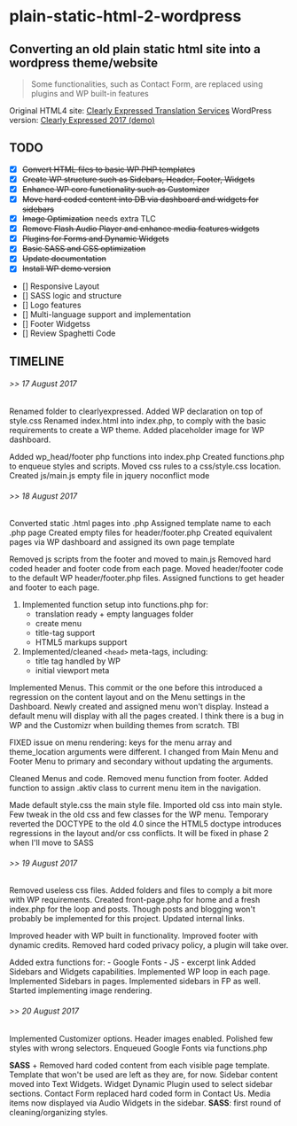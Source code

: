 # plain-static-html-2-wordpress
## Converting an old plain static html site into a wordpress theme/website
> Some functionalities, such as Contact Form, are replaced using plugins and WP built-in features

Original HTML4 site: [Clearly Expressed Translation Services](https://clearlyexpressed.ca/)
WordPress version: [Clearly Expressed 2017 (demo)](https://clearlyexpressed.ca/wordpress)

## TODO
- [x] ~~Convert HTML files to basic WP PHP templates~~
- [x] ~~Create WP structure such as Sidebars, Header, Footer, Widgets~~
- [x] ~~Enhance WP core functionality such as Customizer~~
- [x] ~~Move hard coded content into DB via dashboard and widgets for sidebars~~
- [x] ~~Image Optimization~~ needs extra TLC
- [x] ~~Remove Flash Audio Player and enhance media features widgets~~
- [x] ~~Plugins for Forms and Dynamic Widgets~~
- [x] ~~Basic SASS and CSS optimization~~
- [x] ~~Update documentation~~
- [x] ~~Install WP demo version~~
- [] Responsive Layout
- [] SASS logic and structure
- [] Logo features
- [] Multi-language support and implementation
- [] Footer Widgetss
- [] Review Spaghetti Code

## TIMELINE
###### >> 17 August 2017

Renamed folder to clearlyexpressed.
Added WP declaration on top of style.css
Renamed index.html into index.php, to comply with the basic requirements to create a WP theme.
Added placeholder image for WP dashboard.

Added wp_head/footer php functions into index.php
Created functions.php to enqueue styles and scripts.
Moved css rules to a css/style.css location.
Created js/main.js empty file in jquery noconflict mode

###### >> 18 August 2017

Converted static .html pages into .php
Assigned template name to each .php page
Created empty files for header/footer.php
Created equivalent pages via WP dashboard and assigned its own page template

Removed js scripts from the footer and moved to main.js
Removed hard coded header and footer code from each page.
Moved header/footer code to the default WP header/footer.php files.
Assigned functions to get header and footer to each page.

1. Implemented function setup into functions.php for:
	- translation ready + empty languages folder
	- create menu
	- title-tag support
	- HTML5 markups support
2. Implemented/cleaned ```<head>``` meta-tags, including:
	- title tag handled by WP
	- initial viewport meta

Implemented Menus.
This commit or the one before this introduced a regression on the content layout and on the Menu settings in the Dashboard.
Newly created and assigned menu won't display.
Instead a default menu will display with all the pages created.
I think there is a bug in WP and the Customizr when building themes from scratch.
TBI

FIXED issue on menu rendering:
keys for the menu array and theme_location arguments were different.
I changed from Main Menu and Footer Menu to primary and secondary without updating the arguments.

Cleaned Menus and code.
Removed menu function from footer.
Added function to assign .aktiv class to current menu item in the navigation.

Made default style.css the main style file.
Imported old css into main style.
Few tweak in the old css and few classes for the WP menu.
Temporary reverted the DOCTYPE to the old 4.0 since the HTML5 doctype introduces regressions in the layout and/or css conflicts.
It will be fixed in phase 2 when I'll move to SASS

###### >> 19 August 2017

Removed useless css files.
Added folders and files to comply a bit more with WP requirements.
Created front-page.php for home and a fresh index.php for the loop and posts.
Though posts and blogging won't probably be implemented for this project.
Updated internal links.

Improved header with WP built in functionality.
Improved footer with dynamic credits.
Removed hard coded privacy policy, a plugin will take over.

Added extra functions for:
	- Google Fonts
	- JS
	- excerpt link
Added Sidebars and Widgets capabilities.
Implemented WP loop in each page.
Implemented Sidebars in pages.
Implemented sidebars in FP as well.
Started implementing image rendering.

###### >> 20 August 2017

Implemented Customizer options.
Header images enabled.
Polished few styles with wrong selectors.
Enqueued Google Fonts via functions.php

**SASS** + Removed hard coded content from each visible page template.
Template that won't be used are left as they are, for now.
Sidebar content moved into Text Widgets.
Widget Dynamic Plugin used to select sidebar sections.
Contact Form replaced hard coded form in Contact Us.
Media items now displayed via Audio Widgets in the sidebar.
**SASS**: first round of cleaning/organizing styles.
